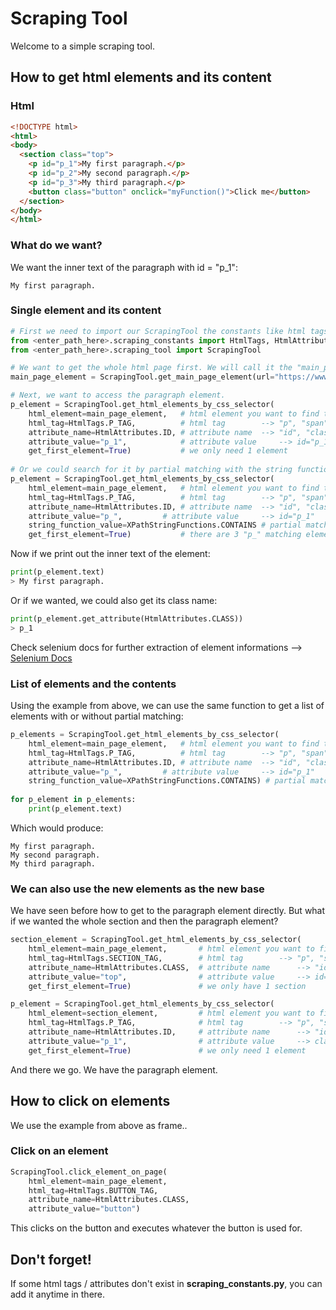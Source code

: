 # Scraping Tool

Welcome to a simple scraping tool.

## How to get html elements and its content
### Html
```html
<!DOCTYPE html>
<html>
<body>
  <section class="top">
    <p id="p_1">My first paragraph.</p>
    <p id="p_2">My second paragraph.</p>
    <p id="p_3">My third paragraph.</p>
    <button class="button" onclick="myFunction()">Click me</button>
  </section>
</body>
</html>
```
### What do we want?
We want the inner text of the paragraph with id = "p_1":

    My first paragraph.

### Single element and its content
```python
# First we need to import our ScrapingTool the constants like html tags ("p", "span", etc.)
from <enter_path_here>.scraping_constants import HtmlTags, HtmlAttributes, XPathStringFunctions
from <enter_path_here>.scraping_tool import ScrapingTool

# We want to get the whole html page first. We will call it the "main_page_element":
main_page_element = ScrapingTool.get_main_page_element(url="https://www.example.com")

# Next, we want to access the paragraph element.
p_element = ScrapingTool.get_html_elements_by_css_selector(
	html_element=main_page_element,   # html element you want to find the element on
	html_tag=HtmlTags.P_TAG,          # html tag 		--> "p", "span", etc.
	attribute_name=HtmlAttributes.ID, # attribute name 	--> "id", "class", etc.
	attribute_value="p_1",            # attribute value 	--> id="p_1"
	get_first_element=True)           # we only need 1 element
		
# Or we could search for it by partial matching with the string function contains()
p_element = ScrapingTool.get_html_elements_by_css_selector(
	html_element=main_page_element,   # html element you want to find the element on
	html_tag=HtmlTags.P_TAG,          # html tag 		--> "p", "span", etc.
	attribute_name=HtmlAttributes.ID, # attribute name 	--> "id", "class", etc.
	attribute_value="p_",		  # attribute value 	--> id="p_1"
	string_function_value=XPathStringFunctions.CONTAINS # partial matching
	get_first_element=True)           # there are 3 "p_" matching elements but we need only first one
```
Now if we print out the inner text of the element:
```python
print(p_element.text)
> My first paragraph.
```
Or if we wanted, we could also get its class name:
```python
print(p_element.get_attribute(HtmlAttributes.CLASS))
> p_1
```
Check selenium docs for further extraction of element informations --> [Selenium Docs](https://www.selenium.dev/documentation/webdriver/elements/information/)

### List of elements and the contents

Using the example from above, we can use the same function to get a list of elements with or without partial matching:

```python
p_elements = ScrapingTool.get_html_elements_by_css_selector(
	html_element=main_page_element,   # html element you want to find the element on
	html_tag=HtmlTags.P_TAG,          # html tag 		--> "p", "span", etc.
	attribute_name=HtmlAttributes.ID, # attribute name 	--> "id", "class", etc.
	attribute_value="p_",		  # attribute value 	--> id="p_1"
	string_function_value=XPathStringFunctions.CONTAINS) # partial matching
		
for p_element in p_elements:
    print(p_element.text)
```
Which would produce:
```
My first paragraph.
My second paragraph.
My third paragraph.
```

### We can also use the new elements as the new base
We have seen before how to get to the paragraph element directly. But what if we wanted the whole section and then the paragraph element?
```python
section_element = ScrapingTool.get_html_elements_by_css_selector(
	html_element=main_page_element,       # html element you want to find the element on
	html_tag=HtmlTags.SECTION_TAG,        # html tag		--> "p", "span", etc.
	attribute_name=HtmlAttributes.CLASS,  # attribute name		--> "id", "class", etc.
	attribute_value="top",                # attribute value		--> id="p_1"
	get_first_element=True)               # we only have 1 section

p_element = ScrapingTool.get_html_elements_by_css_selector(
	html_element=section_element,         # html element you want to find the element on
	html_tag=HtmlTags.P_TAG,              # html tag		--> "p", "span", etc.
	attribute_name=HtmlAttributes.ID,     # attribute name		--> "id", "class", etc.
	attribute_value="p_1",                # attribute value		--> class="top"
	get_first_element=True)               # we only need 1 element
```
And there we go. We have the paragraph element.
## How to click on elements
We use the example from above as frame..
### Click on an element
```python
ScrapingTool.click_element_on_page(
    html_element=main_page_element,
    html_tag=HtmlTags.BUTTON_TAG,
    attribute_name=HtmlAttributes.CLASS,
    attribute_value="button")
```
This clicks on the button and executes whatever the button is used for.

## Don't forget!
If some html tags / attributes don't exist in **scraping_constants.py**, you can add it anytime in there.
